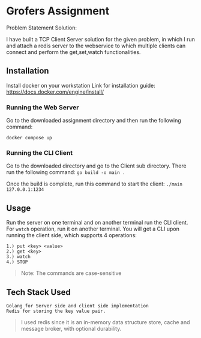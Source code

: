 # Grofers Assignment

Problem Statement Solution:

I have built a TCP Client Server solution for the given problem, in which I run and attach a redis server to the webservice to which multiple clients can connect and perform the get,set,watch functionalities.

## Installation

Install docker on your workstation
Link for installation guide: https://docs.docker.com/engine/install/

### Running the Web Server
Go to the downloaded assignment directory and then run the following command:

``docker compose up``

### Running the CLI Client

Go to the downloaded directory and go to the Client sub directory.
There run the following command:
``go build -o main .``

Once the build is complete, run this command to start the client:
``./main 127.0.0.1:1234``

## Usage
Run the server on one terminal and on another terminal run the CLI client. For `watch` operation, run it on another terminal.
You will get a CLI upon running the client side, which supports 4 operations:
```
1.) put <key> <value>
2.) get <key>
3.) watch
4.) STOP
```

> Note: The commands are case-sensitive

## Tech Stack Used

```
Golang for Server side and client side implementation
Redis for storing the key value pair.
```
> I used redis since it is an in-memory data structure store, cache and message broker, with optional durability.
